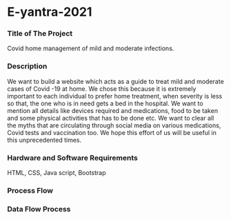 # E-yantra-2021
<h3>Title of The Project</h3> Covid home management of mild and moderate infections.
<h3>Description</h3>
We want to build a website which acts as a guide to treat mild and moderate cases of Covid -19 at home. We chose this because it is extremely important to each individual to prefer home treatment, when severity is less so that, the one who is in need gets a bed in the hospital. We want to mention all details like devices required and medications, food to be taken and some physical activities that has to be done etc. We want to clear all the myths that are circulating through social media on various medications, Covid tests and vaccination too. We hope this effort of us will be useful in this unprecedented times.
<h3>Hardware and Software Requirements</h3>HTML, CSS, Java script, Bootstrap 
<h3>Process Flow </h3>
 <h3>Data Flow Process</h3>
